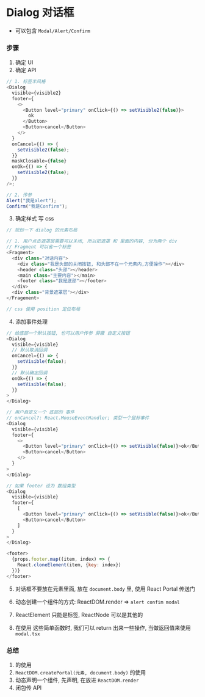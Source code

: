 # Dialog 对话框

- 可以包含 `Modal/Alert/Confirm`

### 步骤

1. 确定 UI
2. 确定 API

```js
// 1. 标签丰风格
<Dialog
  visible={visible2}
  footer={
    <>
      <Button level="primary" onClick={() => setVisible2(false)}>
        ok
      </Button>
      <Button>cancel</Button>
    </>
  }
  onCancel={() => {
    setVisible2(false);
  }}
  maskClosable={false}
  onOk={() => {
    setVisible2(false);
  }}
/>;

// 2. 传参
Alert("我是alert");
Confirm("我是Confirm");
```

3. 确定样式 写 css

```js
// 规划一下 dialog 的元素布局

// 1. 用户点击遮罩层需要可以关闭, 所以把遮罩 和 里面的内容, 分为两个 div
// Fragment 可以省一个标签
<Fragment>
  <div class="对话内容">
    <div class="我是头部的关闭按钮, 和头部不在一个元素内,方便操作"></div>
    <header class="头部"></header>
    <main class="主要内容"></main>
    <footer class="我是底部"></footer>
  </div>
  <div class="背景遮罩层"></div>
</Fragement>

// css 使用 position 定位布局
```
4. 添加事件处理
```js
// 给底部一个默认按钮, 也可以用户传参 屏蔽 自定义按钮
<Dialog
  visible={visible}
  // 默认取消回调
  onCancel={() => {
    setVisible(false);
  }}
  // 默认确定回调
  onOk={() => {
    setVisible(false);
  }}
>
</Dialog>

// 用户自定义一个 底部的 事件
// onCancel?: React.MouseEventHandler; 类型一个鼠标事件
<Dialog
  visible={visible}
  footer={
    <>
      <Button level="primary" onClick={() => setVisible(false)}>ok</Button>
      <Button>cancel</Button>
    </>
  }
>
</Dialog>

// 如果 footer 设为 数组类型
<Dialog
  visible={visible}
  footer={
    [
      <Button level="primary" onClick={() => setVisible(false)}>ok</Button>
      <Button>cancel</Button>
    ]
  }
>
</Dialog>

<footer>
  {props.footer.map((item, index) => {
    React.cloneElement(item, {key: index})
  })}
</footer>
```

5. 对话框不要放在元素里面, 放在 `document.body` 里, 使用 React Portal 传送门

6. 动态创建一个组件的方式: ReactDOM.render => `alert confim modal`

7. ReactElement 只能是标签, ReactNode 可以是其他的

8. 在使用 这些简单函数时, 我们可以 return 出来一些操作, 当做返回值来使用 `modal.tsx`


### 总结
1. <Fragement> 的使用
2. `ReactDOM.createPortal(元素, document.body)` 的使用
3. 动态声明一个组件, 先声明, 在放进 `ReactDOM.render`
4. 闭包传 API

